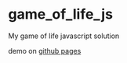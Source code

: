 # game_of_life_js

My game of life javascript solution

demo on [github pages](https://benruns.github.io/game_of_life_js/)
